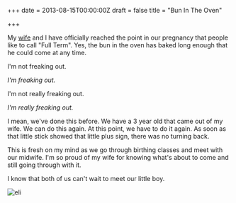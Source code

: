 +++
date = 2013-08-15T00:00:00Z
draft = false
title = "Bun In The Oven"

+++

My [wife](http://amombrain.wordpress.com/) and I have officially reached the point in our pregnancy that people like to call "Full Term".  Yes, the bun in the oven has baked long enough that he could come at any time.

I'm not freaking out.

*I'm freaking out.*

I'm not really freaking out.

*I'm really freaking out.*

I mean, we've done this before.  We have a 3 year old that came out of my wife.  We can do this again.  At this point, we have to do it again.  As soon as that little stick showed that little plus sign, there was no turning back.

This is fresh on my mind as we go through birthing classes and meet with our midwife.  I'm so proud of my wife for knowing what's about to come and still going through with it.

I know that both of us can't wait to meet our little boy.

![eli](https://roon-media.s3.amazonaws.com/blogs/9489/3b200Z1p3V0a3u0B3I0A1H2O2p0I3B20/giant.jpg)
